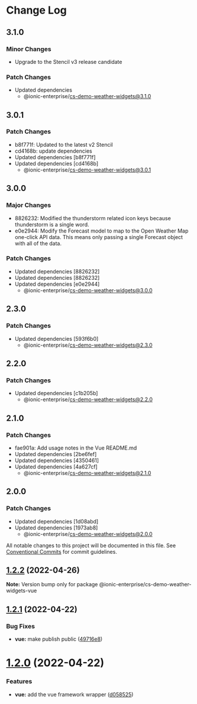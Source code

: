 # Change Log

## 3.1.0

### Minor Changes

- Upgrade to the Stencil v3 release candidate

### Patch Changes

- Updated dependencies
  - @ionic-enterprise/cs-demo-weather-widgets@3.1.0

## 3.0.1

### Patch Changes

- b8f771f: Updated to the latest v2 Stencil
- cd4168b: update dependencies
- Updated dependencies [b8f771f]
- Updated dependencies [cd4168b]
  - @ionic-enterprise/cs-demo-weather-widgets@3.0.1

## 3.0.0

### Major Changes

- 8826232: Modified the thunderstorm related icon keys because thunderstorm is a single word.
- e0e2944: Modify the Forecast model to map to the Open Weather Map one-click API data. This means only passing a single Forecast object with all of the data.

### Patch Changes

- Updated dependencies [8826232]
- Updated dependencies [8826232]
- Updated dependencies [e0e2944]
  - @ionic-enterprise/cs-demo-weather-widgets@3.0.0

## 2.3.0

### Patch Changes

- Updated dependencies [593f6b0]
  - @ionic-enterprise/cs-demo-weather-widgets@2.3.0

## 2.2.0

### Patch Changes

- Updated dependencies [c1b205b]
  - @ionic-enterprise/cs-demo-weather-widgets@2.2.0

## 2.1.0

### Patch Changes

- fae901a: Add usage notes in the Vue README.md
- Updated dependencies [2be6fef]
- Updated dependencies [4350461]
- Updated dependencies [4a627cf]
  - @ionic-enterprise/cs-demo-weather-widgets@2.1.0

## 2.0.0

### Patch Changes

- Updated dependencies [1d08abd]
- Updated dependencies [1973ab8]
  - @ionic-enterprise/cs-demo-weather-widgets@2.0.0

All notable changes to this project will be documented in this file.
See [Conventional Commits](https://conventionalcommits.org) for commit guidelines.

## [1.2.2](https://github.com/ionic-enterprise/cs-demo-weather-widgets/compare/v1.2.1...v1.2.2) (2022-04-26)

**Note:** Version bump only for package @ionic-enterprise/cs-demo-weather-widgets-vue

## [1.2.1](https://github.com/ionic-enterprise/cs-demo-weather-widgets/compare/v1.2.0...v1.2.1) (2022-04-22)

### Bug Fixes

- **vue:** make publish public ([49716e8](https://github.com/ionic-enterprise/cs-demo-weather-widgets/commit/49716e859ecfba8bba463184a75f45720ba34e2d))

# [1.2.0](https://github.com/ionic-enterprise/cs-demo-weather-widgets/compare/v1.1.1...v1.2.0) (2022-04-22)

### Features

- **vue:** add the vue framework wrapper ([d058525](https://github.com/ionic-enterprise/cs-demo-weather-widgets/commit/d05852507be466dfb4829a183742aecc56d54992))
